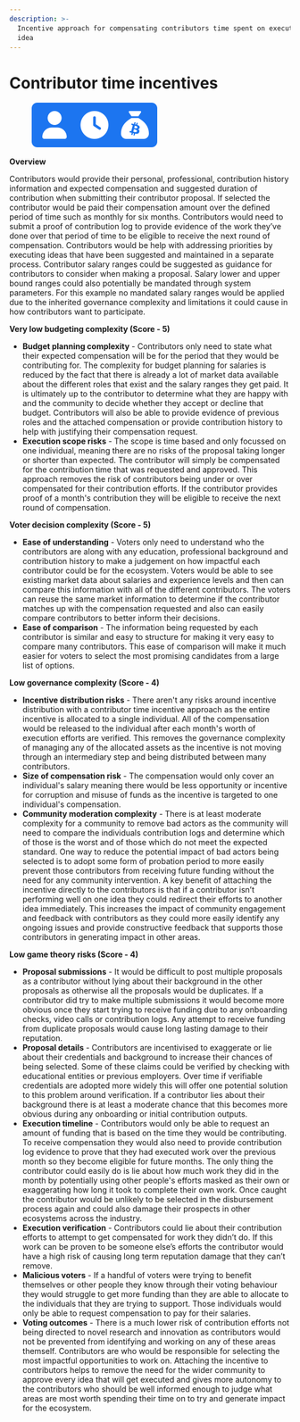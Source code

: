 ```yaml
---
description: >-
  Incentive approach for compensating contributors time spent on executing any
  idea
---
```


# Contributor time incentives

<div align="left">

<figure><img src="../../.gitbook/assets/contributor-time-incentives.png" alt="" width="225"><figcaption></figcaption></figure>

</div>



**Overview**

Contributors would provide their personal, professional, contribution history information and expected compensation and suggested duration of contribution when submitting their contributor proposal. If selected the contributor would be paid their compensation amount over the defined period of time such as monthly for six months. Contributors would need to submit a proof of contribution log to provide evidence of the work they’ve done over that period of time to be eligible to receive the next round of compensation. Contributors would be help with addressing priorities by executing ideas that have been suggested and maintained in a separate process. Contributor salary ranges could be suggested as guidance for contributors to consider when making a proposal. Salary lower and upper bound ranges could also potentially be mandated through system parameters. For this example no mandated salary ranges would be applied due to the inherited governance complexity and limitations it could cause in how contributors want to participate.



**Very low budgeting complexity (Score - 5)**

* **Budget planning complexity** - Contributors only need to state what their expected compensation will be for the period that they would be contributing for. The complexity for budget planning for salaries is reduced by the fact that there is already a lot of market data available about the different roles that exist and the salary ranges they get paid. It is ultimately up to the contributor to determine what they are happy with and the community to decide whether they accept or decline that budget. Contributors will also be able to provide evidence of previous roles and the attached compensation or provide contribution history to help with justifying their compensation request.
* **Execution scope risks** - The scope is time based and only focussed on one individual, meaning there are no risks of the proposal taking longer or shorter than expected. The contributor will simply be compensated for the contribution time that was requested and approved. This approach removes the risk of contributors being under or over compensated for their contribution efforts. If the contributor provides proof of a month's contribution they will be eligible to receive the next round of compensation.



**Voter decision complexity (Score - 5)**

* **Ease of understanding** - Voters only need to understand who the contributors are along with any education, professional background and contribution history to make a judgement on how impactful each contributor could be for the ecosystem. Voters would be able to see existing market data about salaries and experience levels and then can compare this information with all of the different contributors. The voters can reuse the same market information to determine if the contributor matches up with the compensation requested and also can easily compare contributors to better inform their decisions.
* **Ease of comparison** - The information being requested by each contributor is similar and easy to structure for making it very easy to compare many contributors. This ease of comparison will make it much easier for voters to select the most promising candidates from a large list of options.



**Low governance complexity (Score - 4)**

* **Incentive distribution risks** - There aren't any risks around incentive distribution with a contributor time incentive approach as the entire incentive is allocated to a single individual. All of the compensation would be released to the individual after each month's worth of execution efforts are verified. This removes the governance complexity of managing any of the allocated assets as the incentive is not moving through an intermediary step and being distributed between many contributors.
* **Size of compensation risk** - The compensation would only cover an individual's salary meaning there would be less opportunity or incentive for corruption and misuse of funds as the incentive is targeted to one individual's compensation.
* **Community moderation complexity** - There is at least moderate complexity for a community to remove bad actors as the community will need to compare the individuals contribution logs and determine which of those is the worst and of those which do not meet the expected standard. One way to reduce the potential impact of bad actors being selected is to adopt some form of probation period to more easily prevent those contributors from receiving future funding without the need for any community intervention. A key benefit of attaching the incentive directly to the contributors is that if a contributor isn’t performing well on one idea they could redirect their efforts to another idea immediately. This increases the impact of community engagement and feedback with contributors as they could more easily identify any ongoing issues and provide constructive feedback that supports those contributors in generating impact in other areas.



**Low game theory risks (Score - 4)**

* **Proposal submissions** - It would be difficult to post multiple proposals as a contributor without lying about their background in the other proposals as otherwise all the proposals would be duplicates. If a contributor did try to make multiple submissions it would become more obvious once they start trying to receive funding due to any onboarding checks, video calls or contribution logs. Any attempt to receive funding from duplicate proposals would cause long lasting damage to their reputation.
* **Proposal details** - Contributors are incentivised to exaggerate or lie about their credentials and background to increase their chances of being selected. Some of these claims could be verified by checking with educational entities or previous employers. Over time if verifiable credentials are adopted more widely this will offer one potential solution to this problem around verification. If a contributor lies about their background there is at least a moderate chance that this becomes more obvious during any onboarding or initial contribution outputs.
* **Execution timeline** - Contributors would only be able to request an amount of funding that is based on the time they would be contributing. To receive compensation they would also need to provide contribution log evidence to prove that they had executed work over the previous month so they become eligible for future months. The only thing the contributor could easily do is lie about how much work they did in the month by potentially using other people's efforts masked as their own or exaggerating how long it took to complete their own work. Once caught the contributor would be unlikely to be selected in the disbursement process again and could also damage their prospects in other ecosystems across the industry.
* **Execution verification** - Contributors could lie about their contribution efforts to attempt to get compensated for work they didn’t do. If this work can be proven to be someone else’s efforts the contributor would have a high risk of causing long term reputation damage that they can’t remove.
* **Malicious voters** - If a handful of voters were trying to benefit themselves or other people they know through their voting behaviour they would struggle to get more funding than they are able to allocate to the individuals that they are trying to support. Those individuals would only be able to request compensation to pay for their salaries.
* **Voting outcomes** - There is a much lower risk of contribution efforts not being directed to novel research and innovation as contributors would not be prevented from identifying and working on any of these areas themself. Contributors are who would be responsible for selecting the most impactful opportunities to work on. Attaching the incentive to contributors helps to remove the need for the wider community to approve every idea that will get executed and gives more autonomy to the contributors who should be well informed enough to judge what areas are most worth spending their time on to try and generate impact for the ecosystem.
